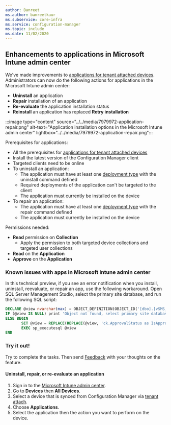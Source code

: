 ```yaml
---
author: Banreet
ms.author: banreetkaur
ms.subservice: core-infra
ms.service: configuration-manager
ms.topic: include
ms.date: 11/02/2020
---
```


## <a name="bkmk_apps"></a> Enhancements to applications in Microsoft Intune admin center
<!--7979972, 8227649-->

We've made improvements to [applications for tenant attached devices](../../../../../tenant-attach/applications.md). Administrators can now do the following actions for applications in the Microsoft Intune admin center:

- **Uninstall** an application
- **Repair** installation of an application
- **Re-evaluate** the application installation status
- **Reinstall** an application has replaced **Retry installation**

:::image type="content" source="../../media/7979972-application-repair.png" alt-text="Application installation options in the Microsoft Intune admin center" lightbox="../../media/7979972-application-repair.png":::

Prerequisites for applications:

- All the prerequisites for [applications for tenant attached devices](../../../../../tenant-attach/applications.md)
- Install the latest version of the Configuration Manager client
- Targeted clients need to be online
- To uninstall an application:
   - The application must have at least one [deployment type](../../../../../apps/deploy-use/create-applications.md#start-the-create-deployment-type-wizard) with the uninstall command defined
   - Required deployments of the application can't be targeted to the client
   - The application must currently be installed on the device
- To repair an application:
   - The application must have at least one [deployment type](../../../../../apps/deploy-use/create-applications.md#start-the-create-deployment-type-wizard) with the repair command defined
   - The application must currently be installed on the device

Permissions needed:

- **Read** permission on **Collection**
   - Apply the permission to both targeted device collections and targeted user collections
- **Read** on the **Application**
- **Approve** on the **Application**

### Known issues with apps in Microsoft Intune admin center
<!--8699417-->
In this technical preview, if you see an error notification when you install, uninstall, reevaluate, or repair an app, use the following workaround. Open SQL Server Management Studio, select the primary site database, and run the following SQL script:

```sql
DECLARE @view nvarchar(max) = OBJECT_DEFINITION(OBJECT_ID('[dbo].[vSMS_CombinedDeviceResources]'));
IF (@view IS NULL) print 'Object not found, select primary site database and re-run script'
ELSE BEGIN
       SET @view = REPLACE(REPLACE(@view, 'ck.ApprovalStatus as IsApproved', '(CASE WHEN ck.ApprovalStatus = 2 OR ck.ApprovalStatus = 3 THEN 1 ELSE ck.ApprovalStatus END) as IsApproved'), 'CREATE VIEW', 'ALTER VIEW')
       EXEC sp_executesql @view
END
```

### Try it out!

Try to complete the tasks. Then send [Feedback](../../technical-preview-2003.md#bkmk_feedback) with your thoughts on the feature.

#### Uninstall, repair, or re-evaluate an application

1. Sign in to the [Microsoft Intune admin center](https://go.microsoft.com/fwlink/?linkid=2109431).
1. Go to **Devices** then **All Devices**.
1. Select a device that is synced from Configuration Manager via [tenant attach](../../../../../tenant-attach/device-sync-actions.md).
1. Choose **Applications**.
1. Select the application then the action you want to perform on the device.

